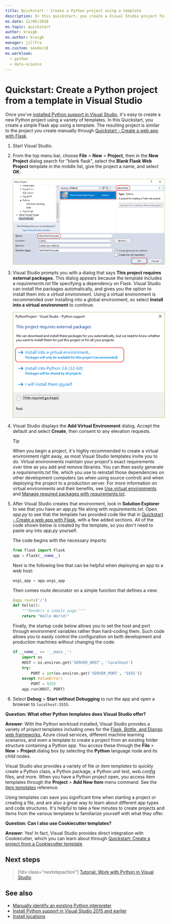 ```yaml
---
title: Quickstart - Create a Python project using a template
description: In this quickstart, you create a Visual Studio project for Python using the built-in template for a basic Flask app.
ms.date: 12/06/2018
ms.topic: quickstart
author: kraigb
ms.author: kraigb
manager: jillfra
ms.custom: seodec18
ms.workload:
  - python
  - data-science
---
```


# Quickstart: Create a Python project from a template in Visual Studio

Once you've [installed Python support in Visual Studio](installing-python-support-in-visual-studio.md), it's easy to create a new Python project using a variety of templates. In this Quickstart, you create a simple Flask app using a template. The resulting project is similar to the project you create manually through [Quickstart - Create a web app with Flask](../ide/quickstart-python.md).

1. Start Visual Studio.

1. From the top menu bar, choose **File** > **New** > **Project**, then in the **New Project** dialog search for "blank flask", select the **Blank Flask Web Project** template in the middle list, give the project a name, and select **OK**:

    ![Creating a new project with the Blank Flask Web Project template](media/quickstart-python-06-blank-flask-template.png)

1. Visual Studio prompts you with a dialog that says **This project requires external packages.** This dialog appears because the template includes a *requirements.txt* file specifying a dependency on Flask. Visual Studio can install the packages automatically, and gives you the option to install them into a *virtual environment*. Using a virtual environment is recommended over installing into a global environment, so select **Install into a virtual environment** to continue.

    ![Installing Flask into a virtual environment](media/quickstart-python-07-install-into-virtual-environment.png)

1. Visual Studio displays the **Add Virtual Environment** dialog. Accept the default and select **Create**, then consent to any elevation requests.

    > [!Tip]
    > When you begin a project, it's highly recommended to create a virtual environment right away, as most Visual Studio templates invite you to do. Virtual environments maintain your project's exact requirements over time as you add and remove libraries. You can then easily generate a *requirements.txt* file, which you use to reinstall those dependencies on other development computers (as when using source control) and when deploying the project to a production server. For more information on virtual environments and their benefits, see [Use virtual environments](../python/selecting-a-python-environment-for-a-project.md#use-virtual-environments) and [Manage required packages with requirements.txt](../python/managing-required-packages-with-requirements-txt.md).

1. After Visual Studio creates that environment, look in **Solution Explorer** to see that you have an *app.py* file along with *requirements.txt*. Open *app.py* to see that the template has provided code like that in [Quickstart - Create a web app with Flask](../ide/quickstart-python.md), with a few added sections. All of the code shown below is created by the template, so you don't need to paste any into *app.py* yourself.

    The code begins with the necessary imports:

    ```python
    from flask import Flask
    app = Flask(__name__)
    ```

    Next is the following line that can be helpful when deploying an app to a web host:

    ```python
    wsgi_app = app.wsgi_app
    ```

    Then comes route decorator on a simple function that defines a view:

    ```python
    @app.route('/')
    def hello():
        """Renders a sample page."""
        return "Hello World!"
    ```

    Finally, the startup code below allows you to set the host and port through environment variables rather than hard-coding them. Such code allows you to easily control the configuration on both development and production machines without changing the code:

    ```python
    if __name__ == '__main__':
        import os
        HOST = os.environ.get('SERVER_HOST', 'localhost')
        try:
            PORT = int(os.environ.get('SERVER_PORT', '5555'))
        except ValueError:
            PORT = 5555
        app.run(HOST, PORT)
    ```

1. Select **Debug** > **Start without Debugging** to run the app and open a browser to `localhost:5555`.

**Question: What other Python templates does Visual Studio offer?**

**Answer**: With the Python workload installed, Visual Studio provides a variety of project templates including ones for the [Flask, Bottle, and Django web frameworks](../python/python-web-application-project-templates.md), Azure cloud services, different machine learning scenarios, and even a template to create a project from an existing folder structure containing a Python app. You access these through the **File** > **New** > **Project** dialog box by selecting the **Python** language node and its child nodes.

Visual Studio also provides a variety of file or *item templates* to quickly create a Python class, a Python package, a Python unit test, *web.config* files, and more. When you have a Python project open, you access item templates through the **Project** > **Add New Item** menu command. See the [item templates](python-item-templates.md) reference.

Using templates can save you significant time when starting a project or creating a file, and are also a great way to learn about different app types and code structures. It's helpful to take a few minutes to create projects and items from the various templates to familiarize yourself with what they offer.

**Question: Can I also use Cookiecutter templates?**

**Answer**: Yes! In fact, Visual Studio provides direct integration with Cookiecutter, which you can learn about through [Quickstart: Create a project from a Cookiecutter template](../python/quickstart-04-python-in-visual-studio-project-from-cookiecutter.md).

## Next steps

> [!div class="nextstepaction"]
> [Tutorial: Work with Python in Visual Studio](tutorial-working-with-python-in-visual-studio-step-01-create-project.md)

## See also

- [Manually identify an existing Python interpreter](managing-python-environments-in-visual-studio.md#manually-identify-an-existing-environment)
- [Install Python support in Visual Studio 2015 and earlier](installing-python-support-in-visual-studio.md)
- [Install locations](installing-python-support-in-visual-studio.md#install-locations)
